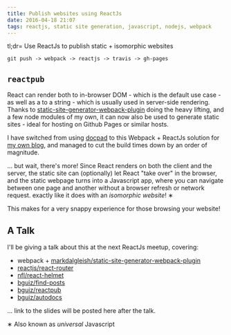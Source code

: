 ```yaml
---
title: Publish websites using ReactJs
date: 2016-04-18 21:07
tags: reactjs, static site generation, javascript, nodejs, webpack
---
```


tl;dr= Use ReactJs to publish static + isomorphic websites

`git push -> webpack -> reactjs -> travis -> gh-pages`

## `reactpub`

React can render both to in-browser DOM -
which is the default use case -
as well as a to a string -
which is usually used in server-side rendering.
Thanks to
[static-site-generator-webpack-plugin](https://github.com/markdalgleish/static-site-generator-webpack-plugin)
doing the heavy lifting,
and a few node modules of my own,
it can now also be used to generate static sites -
ideal for hosting on Github Pages or similar hosts.

I have switched from using [docpad](https://github.com/docpad/docpad)
to this Webpack + ReactJs solution for [my own blog](http://blog.bguiz.com),
and managed to cut the build times down by an order of magnitude.

... but wait, there's more!
Since React renders on both the client and the server,
the static site can (optionally)
let React "take over" in the browser,
and the static webpage
turns into a Javascript app,
where you can navigate between one page and another
without a browser refresh or network request.
exactly like it does with an *isomorphic website*! &lowast;

This makes for a very snappy experience
for those browsing your website!

## A Talk

I'll be giving a talk about this at the next ReactJs meetup, covering:

- webpack + [markdalgleish/static-site-generator-webpack-plugin](https://github.com/markdalgleish/static-site-generator-webpack-plugin)
- [reactjs/react-router](https://github.com/reactjs/react-router)
- [nfl/react-helmet](https://github.com/nfl/react-helmet)
- [bguiz/find-posts](https://github.com/bguiz/find-posts)
- [bguiz/reactpub](https://github.com/bguiz/reactpub)
- [bguiz/autodocs](https://github.com/bguiz/autodocs)

... link to the slides will be posted here after the talk.

&lowast; Also known as *universal* Javascript
